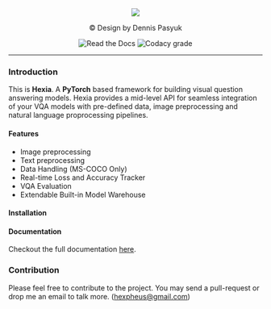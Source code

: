 <div align="center">
  <img src="http://uupload.ir/files/xu2_hexia.png">
  <p> © Design by Dennis Pasyuk </p>
  <img alt="Read the Docs" src="https://img.shields.io/readthedocs/hexiadocs.svg?label=Hexia%20Documentation&style=for-the-badge">
  <img alt="Codacy grade" src="https://img.shields.io/codacy/grade/62aaec49f9294a46a74c65dacf599a37.svg?color=orange&label=code%20quality%20grade&style=for-the-badge">
</div>

----

### Introduction
This is **Hexia**. A **PyTorch** based framework for building visual question answering models. Hexia provides a mid-level API for seamless integration of your VQA models with pre-defined data, image preprocessing and natural language proprocessing pipelines.

#### Features
*   Image preprocessing
*   Text preprocessing
*   Data Handling (MS-COCO Only)
*   Real-time Loss and Accuracy Tracker
*   VQA Evaluation
*   Extendable Built-in Model Warehouse

#### Installation

#### Documentation
Checkout the full documentation [here](hexiadocs.readthedocs.io).

### Contribution
Please feel free to contribute to the project. You may send a pull-request or drop me an email to talk more. ([hexpheus@gmail.com](hexpheus@gmail.com))
